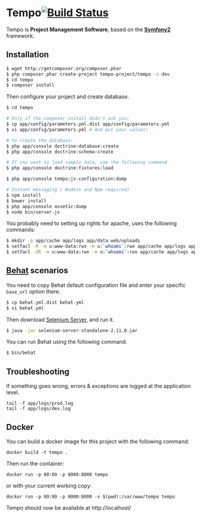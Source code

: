 Tempo[![Build Status](https://secure.travis-ci.org/tempo-project/tempo.svg?branch=master)](http://travis-ci.org/tempo-project/tempo)
=============

Tempo is **Project Management Software**, based on the [**Symfony2**](http://symfony.com) framework.

Installation
------------

``` bash
$ wget http://getcomposer.org/composer.phar
$ php composer.phar create-project tempo-project/tempo -s dev
$ cd tempo
$ composer install
```

Then configure your project and create database.

``` bash
$ cd tempo

# Only if the composer install didn't ask you:
$ cp app/config/parameters.yml.dist app/config/parameters.yml
$ vi app/config/parameters.yml # And put your values!

# To create the database:
$ php app/console doctrine:database:create
$ php app/console doctrine:schema:create

# If you want to load sample data, use the following command
$ php app/console doctrine:fixtures:load

$ php app/console tempo:js-configuration:dump

# Instant messaging ( NodeJs and Npm required)
$ npm install
$ bower install
$ php app/console assetic:dump
$ node bin/server.js


```

You probably need to setting up rights for apache, uses the following commands:

```bash
$ mkdir -p app/cache app/logs app/data web/uploads
$ setfacl -R -m u:www-data:rwx -m u:`whoami`:rwx app/cache app/logs app/data web/uploads
$ setfacl -dR -m u:www-data:rwx -m u:`whoami`:rwx app/cache app/logs app/data web/uploads
```

[Behat](http://behat.org) scenarios
-----------------------------------

You need to copy Behat default configuration file and enter your specific ``base_url``
option there.

```bash
$ cp behat.yml.dist behat.yml
$ vi behat.yml
```

Then download [Selenium Server](http://seleniumhq.org/download/), and run it.

```bash
$ java -jar selenium-server-standalone-2.11.0.jar
```

You can run Behat using the following command.

``` bash
$ bin/behat
```

Troubleshooting
---------------

If something goes wrong, errors & exceptions are logged at the application level.

````
tail -f app/logs/prod.log
tail -f app/logs/dev.log
````

Docker
------

You can build a docker image for this project with the following command:

```
docker build -t tempo .
```

Then run the container:

```
docker run -p 80:80 -p 8000:8000 tempo
```

or with your current working copy:

```
docker run -p 80:80 -p 8000:8000 -v $(pwd):/var/www/tempo tempo
```

Tempo should now be available at http://localhost/